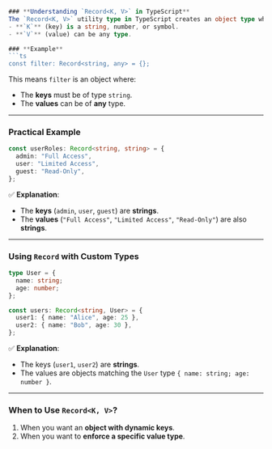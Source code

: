 
```typescript
### **Understanding `Record<K, V>` in TypeScript**
The `Record<K, V>` utility type in TypeScript creates an object type where:
- **`K`** (key) is a string, number, or symbol.
- **`V`** (value) can be any type.

### **Example**
```ts
const filter: Record<string, any> = {};
```
This means `filter` is an object where:
- The **keys** must be of type `string`.
- The **values** can be of **any** type.

---

### **Practical Example**
```ts
const userRoles: Record<string, string> = {
  admin: "Full Access",
  user: "Limited Access",
  guest: "Read-Only",
};
```
✅ **Explanation**:
- The **keys** (`admin`, `user`, `guest`) are **strings**.
- The **values** (`"Full Access"`, `"Limited Access"`, `"Read-Only"`) are also **strings**.

---

### **Using `Record` with Custom Types**
```ts
type User = {
  name: string;
  age: number;
};

const users: Record<string, User> = {
  user1: { name: "Alice", age: 25 },
  user2: { name: "Bob", age: 30 },
};
```
✅ **Explanation**:
- The keys (`user1`, `user2`) are **strings**.
- The values are objects matching the `User` type `{ name: string; age: number }`.

---

### **When to Use `Record<K, V>`?**
1. When you want an **object with dynamic keys**.
2. When you want to **enforce a specific value type**.

```